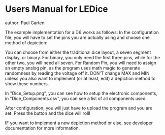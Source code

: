 # Users Manual for LEDice

author: Paul Garten

The example implementation for a D6 works as follows:
In the configuration file, you will have to set the pins you are 
actually using and choose one method of depiction:

You can choose from either the traditional dice layout, a seven segment display, or binary.
For binary, you only need the first three pins, while for the other two, you will need all seven.
For Random Pin, you will need to assign an empty analog pin, as the program uses math magic 
to generate randomness by reading the voltage off it.
DON'T change MAX and MIN unless you also want to implement (or at least, edit) 
a depiction method to show these numbers.

In "Dice_Setup.png", you can see how to setup the electronic components, 
in "Dice_Components.csv", you can see a list of all components used.

After configuration, you will just have to upload the program and you are set.
Press the button and the dice will roll!

IF you want to implement a new depiction method or else, 
see developer documentation for more information.